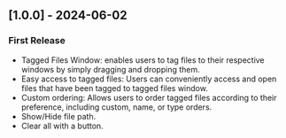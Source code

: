 ## [1.0.0] - 2024-06-02
### First Release
- Tagged Files Window: enables users to tag files to their respective windows by simply dragging and dropping them.
- Easy access to tagged files: Users can conveniently access and open files that have been tagged to tagged files window.
- Custom ordering: Allows users to order tagged files according to their preference, including custom, name, or type orders.
- Show/Hide file path.
- Clear all with a button.